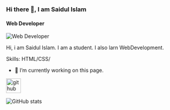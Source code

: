 ### Hi there 👋, I am Saidul Islam
#### Web Developer
![Web Developer](https://arturssmirnovs.github.io/github-profile-readme-generator/images/banner.png)

Hi, i am Saidul Islam. I am a student. I also larn WebDevelopment. 

Skills: HTML/CSS/

- 🔭 I’m currently working on this page. 


[<img src='https://cdn.jsdelivr.net/npm/simple-icons@3.0.1/icons/github.svg' alt='github' height='40'>](https://github.com/saidulislam914)  

![GitHub stats](https://github-readme-stats.vercel.app/api?username=saidulislam914&show_icons=true)  

